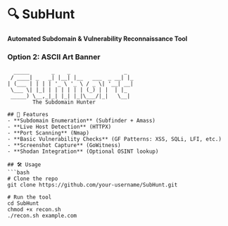 # 🔍 SubHunt  
**Automated Subdomain & Vulnerability Reconnaissance Tool**  

### Option 2: ASCII Art Banner
```text
  _____       _    _                 _   
 / ____| _   _| |__| |__   ___  _ __| |_ 
| (___ | | | | '_ \ '_ \ / _ \| '__| __|
 \___ \| |_| | | | | | | (_) | |  | |_ 
 _____) \__,_|_| |_| |_|\___/|_|   \__|
        The Subdomain Hunter

## 🚀 Features  
- **Subdomain Enumeration** (Subfinder + Amass)  
- **Live Host Detection** (HTTPX)  
- **Port Scanning** (Nmap)  
- **Basic Vulnerability Checks** (GF Patterns: XSS, SQLi, LFI, etc.)  
- **Screenshot Capture** (GoWitness)  
- **Shodan Integration** (Optional OSINT lookup)  

## 🛠️ Usage  
```bash
# Clone the repo  
git clone https://github.com/your-username/SubHunt.git  

# Run the tool  
cd SubHunt  
chmod +x recon.sh  
./recon.sh example.com  
